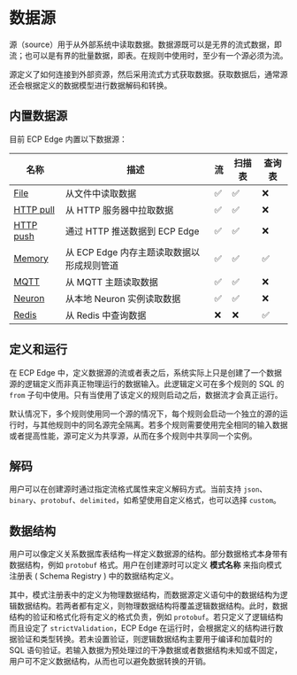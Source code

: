 # 数据源

源（source）用于从外部系统中读取数据。数据源既可以是无界的流式数据，即流；也可以是有界的批量数据，即表。在规则中使用时，至少有一个源必须为流。

源定义了如何连接到外部资源，然后采用流式方式获取数据。获取数据后，通常源还会根据定义的数据模型进行数据解码和转换。

## 内置数据源

目前 ECP Edge 内置以下数据源：

| 名称                        | 描述                                       | 流   | 扫描表 | 查询表 |
| --------------------------- | ------------------------------------------ | ---- | ------ | ------ |
| [File](./file.md)           | 从文件中读取数据                           | ✅    | ✅      | ❌      |
| [HTTP pull](./http_pull.md) | 从 HTTP 服务器中拉取数据                   | ✅    | ✅      | ❌      |
| [HTTP push](./http_push.md) | 通过 HTTP 推送数据到 ECP Edge              | ✅    | ✅      | ❌      |
| [Memory](./memory.md)       | 从 ECP Edge 内存主题读取数据以形成规则管道 | ✅    | ✅      | ✅      |
| [MQTT](./mqtt.md)           | 从 MQTT 主题读取数据                       | ✅    | ✅      | ❌      |
| [Neuron](./neuron.md)       | 从本地 Neuron 实例读取数据                 | ✅    | ✅      | ❌      |
| [Redis](./redis.md)         | 从 Redis 中查询数据                        | ❌    | ❌      | ✅      |

## 定义和运行

在 ECP Edge 中，定义数据源的流或者表之后，系统实际上只是创建了一个数据源的逻辑定义而非真正物理运行的数据输入。此逻辑定义可在多个规则的 SQL 的 `from` 子句中使用。只有当使用了该定义的规则启动之后，数据流才会真正运行。

默认情况下，多个规则使用同一个源的情况下，每个规则会启动一个独立的源的运行时，与其他规则中的同名源完全隔离。若多个规则需要使用完全相同的输入数据或者提高性能，源可定义为共享源，从而在多个规则中共享同一个实例。

## 解码

用户可以在创建源时通过指定流格式属性来定义解码方式。当前支持 `json`、 `binary`、`protobuf`、`delimited`，如希望使用自定义格式，也可以选择 `custom`。

## 数据结构

用户可以像定义关系数据库表结构一样定义数据源的结构。部分数据格式本身带有数据结构，例如 `protobuf` 格式。用户在创建源时可以定义 **模式名称** 来指向模式注册表 ( Schema Registry ) 中的数据结构定义。

其中，模式注册表中的定义为物理数据结构，而数据源定义语句中的数据结构为逻辑数据结构。若两者都有定义，则物理数据结构将覆盖逻辑数据结构。此时，数据结构的验证和格式化将有定义的格式负责，例如 `protobuf`。若只定义了逻辑结构而且设定了 `strictValidation`，ECP Edge 在运行时，会根据定义的结构进行数据验证和类型转换。若未设置验证，则逻辑数据结构主要用于编译和加载时的 SQL 语句验证。若输入数据为预处理过的干净数据或者数据结构未知或不固定，用户可不定义数据结构，从而也可以避免数据转换的开销。
